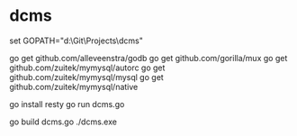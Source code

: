 dcms
====

set GOPATH="d:\Git\Projects\dcms"

go get github.com/alleveenstra/godb
go get github.com/gorilla/mux
go get github.com/zuitek/mymysql/autorc
go get github.com/zuitek/mymysql/mysql
go get github.com/zuitek/mymysql/native

go install resty
go run dcms.go

go build dcms.go
./dcms.exe

